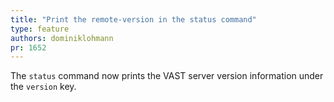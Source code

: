 ```yaml
---
title: "Print the remote-version in the status command"
type: feature
authors: dominiklohmann
pr: 1652
---
```


The `status` command now prints the VAST server version information under the
`version` key.
